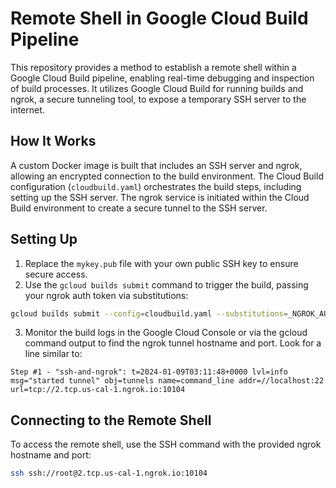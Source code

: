 # Remote Shell in Google Cloud Build Pipeline

This repository provides a method to establish a remote shell within a Google Cloud Build pipeline, enabling real-time debugging and inspection of build processes. It utilizes Google Cloud Build for running builds and ngrok, a secure tunneling tool, to expose a temporary SSH server to the internet.

## How It Works

A custom Docker image is built that includes an SSH server and ngrok, allowing an encrypted connection to the build environment. The Cloud Build configuration (`cloudbuild.yaml`) orchestrates the build steps, including setting up the SSH server. The ngrok service is initiated within the Cloud Build environment to create a secure tunnel to the SSH server.

## Setting Up

1. Replace the `mykey.pub` file with your own public SSH key to ensure secure access.
2. Use the `gcloud builds submit` command to trigger the build, passing your ngrok auth token via substitutions:

```bash
gcloud builds submit --config=cloudbuild.yaml --substitutions=_NGROK_AUTH_TOKEN=your_ngrok_auth_token
```

3. Monitor the build logs in the Google Cloud Console or via the gcloud command output to find the ngrok tunnel hostname and port. Look for a line similar to:

```
Step #1 - "ssh-and-ngrok": t=2024-01-09T03:11:48+0000 lvl=info msg="started tunnel" obj=tunnels name=command_line addr=//localhost:22 url=tcp://2.tcp.us-cal-1.ngrok.io:10104
```


## Connecting to the Remote Shell

To access the remote shell, use the SSH command with the provided ngrok hostname and port:

```bash
ssh ssh://root@2.tcp.us-cal-1.ngrok.io:10104
```
